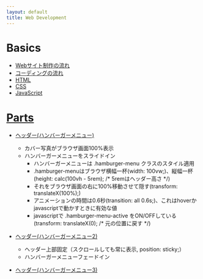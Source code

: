 ```yaml
---
layout: default
title: Web Development
---
```


# Basics
- [Webサイト制作の流れ](./webdev-overview)
- [コーディングの流れ](./webdev-coding-overview)
- [HTML](./webdev-html)
- [CSS](./webdev-css)
- [JavaScript](./webdev-js)

# [Parts](./webdev/parts/)
- [ヘッダー(ハンバーガーメニュー)](./webdev/parts/hamburger1/)
  - カバー写真がブラウザ画面100%表示
  - ハンバーガーメニューをスライドイン
    - ハンバーガーメニューは .hamburger-menu クラスのスタイル適用
    - .hamburger-menuはブラウザ横幅一杯(width: 100vw;)、縦幅一杯(height: calc(100vh - 5rem); /* 5remはヘッダー高さ */)
    - それをブラウザ画面の右に100%移動させて隠す(transform: translateX(100%);)
    - アニメーションの時間は0.6秒(transition: all 0.6s;)、これはhoverかjavascriptで動かすときに有効な値
    - javascriptで .hamburger-menu-active をON/OFFしている(transform: translateX(0); /* 元の位置に戻す */)

- [ヘッダー(ハンバーガーメニュー2)](./webdev/parts/hamburger2/)
  - ヘッダー上部固定（スクロールしても常に表示, position: sticky;）
  - ハンバーガーメニューフェードイン

- [ヘッダー(ハンバーガーメニュー3)](./webdev/parts/hamburger3/)

